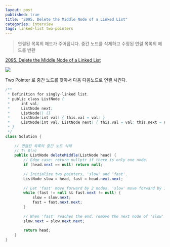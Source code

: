 ```yaml
---
layout: post
published: true
title: "2095. Delete the Middle Node of a Linked List"
categories: interview
tags: linked-list two-pointers
---
```


> 연결된 목록의 헤드가 주어집니다. 중간 노드를 삭제하고 수정된 연결 목록의 헤드를 반환

[2095. Delete the Middle Node of a Linked List](https://leetcode.com/problems/delete-the-middle-node-of-a-linked-list/)

![](https://assets.leetcode.com/uploads/2021/11/16/eg1drawio.png)

Two Pointer 로 중간 노드를 찾아서 다음 다음노드로 연결 시킨다.

```java
/**
 * Definition for singly-linked list.
 * public class ListNode {
 *     int val;
 *     ListNode next;
 *     ListNode() {}
 *     ListNode(int val) { this.val = val; }
 *     ListNode(int val, ListNode next) { this.val = val; this.next = next; }
 * }
 */
class Solution {
    
    // 연결된 목록의 중간 노드 삭제
    // T: O(n)
    public ListNode deleteMiddle(ListNode head) {
        // Edge case: return nullptr if there is only one node.
        if (head.next == null) return null;
        
        // Initialize two pointers, 'slow' and 'fast'.
        ListNode slow = head, fast = head.next.next;
        
        // Let 'fast' move forward by 2 nodes, 'slow' move forward by 1 node each step.
        while (fast != null && fast.next != null) {
            slow = slow.next;
            fast = fast.next.next;
        }
        
        // When 'fast' reaches the end, remove the next node of 'slow' and return 'head'.
        slow.next = slow.next.next;
        
        return head;
    }
}
```